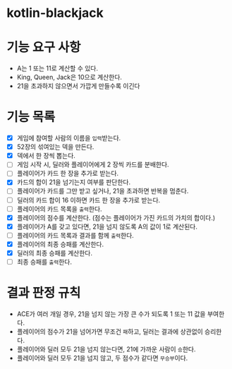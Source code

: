 # kotlin-blackjack

# 기능 요구 사항
- A는 1 또는 11로 계산할 수 있다.
- King, Queen, Jack은 10으로 계산한다.
- 21을 초과하지 않으면서 가깝게 만들수록 이긴다

# 기능 목록
- [x] 게임에 참여할 사람의 이름을 `입력`받는다.
- [x] 52장의 섞여있는 덱을 만든다.
- [x] 덱에서 한 장씩 뽑는다.
- [ ] 게임 시작 시, 딜러와 플레이어에게 2 장씩 카드를 분배한다.
- [ ] 플레이어가 카드 한 장을 추가로 받는다.
- [x] 카드의 합이 21을 넘기는지 여부를 판단한다.
- [ ] 플레이어가 카드를 그만 받고 싶거나, 21을 초과하면 반복을 멈춘다.
- [ ] 딜러의 카드 합이 16 이하면 카드 한 장을 추가로 받는다.
- [ ] 플레이어의 카드 목록을 `출력`한다.
- [x] 플레이어의 점수를 계산한다. (점수는 플레이어가 가진 카드의 가치의 합이다.)
- [x] 플레이어가 A를 갖고 있다면, 21을 넘지 않도록 A의 값이 1로 계산된다.
- [ ] 플레이어의 카드 목록과 결과를 함께 `출력`한다.
- [x] 플레이어의 최종 승패를 계산한다.
- [x] 딜러의 최종 승패를 계산한다.
- [ ] 최종 승패를 `출력`한다.

# 결과 판정 규칙
- ACE가 여러 개일 경우, 21을 넘지 않는 가장 큰 수가 되도록 1 또는 11 값을 부여한다.
- 플레이어의 점수가 21을 넘어가면 무조건 `패`하고, 
  딜러는 결과에 상관없이 승리한다.
- 플레이어와 딜러 모두 21을 넘지 않는다면, 21에 가까운 사람이 `승`한다.
- 플레이어와 딜러 모두 21을 넘지 않고, 두 점수가 같다면 `무승부`이다.
